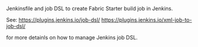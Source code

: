 Jenkinsfile and job DSL to create Fabric Starter build job in Jenkins.

See:
<https://plugins.jenkins.io/job-dsl/>
<https://plugins.jenkins.io/xml-job-to-job-dsl/>

for more detainls on how to manage Jenkins job DSL.
